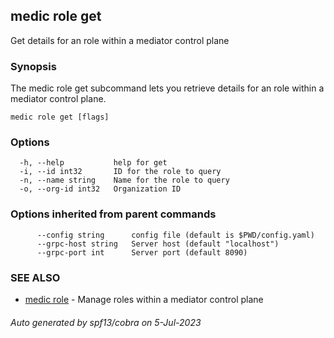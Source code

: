 ## medic role get

Get details for an role within a mediator control plane

### Synopsis

The medic role get subcommand lets you retrieve details for an role within a
mediator control plane.

```
medic role get [flags]
```

### Options

```
  -h, --help           help for get
  -i, --id int32       ID for the role to query
  -n, --name string    Name for the role to query
  -o, --org-id int32   Organization ID
```

### Options inherited from parent commands

```
      --config string      config file (default is $PWD/config.yaml)
      --grpc-host string   Server host (default "localhost")
      --grpc-port int      Server port (default 8090)
```

### SEE ALSO

* [medic role](medic_role.md)	 - Manage roles within a mediator control plane

###### Auto generated by spf13/cobra on 5-Jul-2023
